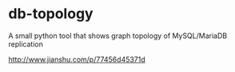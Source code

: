 db-topology
===========

A small python tool that shows graph topology of MySQL/MariaDB replication

http://www.jianshu.com/p/77456d45371d
